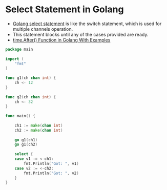 # Select Statement in Golang
- [Golang select statement](https://golangdocs.com/select-statement-in-golang) is like the switch statement, which is used for multiple channels operation.
- This statement blocks until any of the cases provided are ready.
- [time.After() Function in Golang With Examples](https://www.geeksforgeeks.org/time-after-function-in-golang-with-examples/)

````go
package main
 
import (
    "fmt"
)
 
func g1(ch chan int) {
    ch <- 12
}
 
func g2(ch chan int) {
    ch <- 32
}
 
func main() {
 
    ch1 := make(chan int)
    ch2 := make(chan int)
 
    go g1(ch1)
    go g1(ch2)
 
    select {
    case v1 := <-ch1:
        fmt.Println("Got: ", v1)
    case v2 := <-ch2:
        fmt.Println("Got: ", v2)
    }
}
````